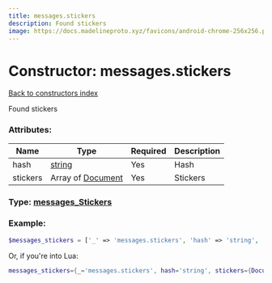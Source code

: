 ```yaml
---
title: messages.stickers
description: Found stickers
image: https://docs.madelineproto.xyz/favicons/android-chrome-256x256.png
---
```

# Constructor: messages.stickers  
[Back to constructors index](index.md)



Found stickers

### Attributes:

| Name     |    Type       | Required | Description |
|----------|---------------|----------|-------------|
|hash|[string](../types/string.md) | Yes|Hash|
|stickers|Array of [Document](../types/Document.md) | Yes|Stickers|



### Type: [messages\_Stickers](../types/messages_Stickers.md)


### Example:

```php
$messages_stickers = ['_' => 'messages.stickers', 'hash' => 'string', 'stickers' => [Document, Document]];
```  


Or, if you're into Lua:

```lua
messages_stickers={_='messages.stickers', hash='string', stickers={Document}}

```


